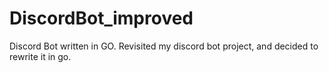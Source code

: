 # DiscordBot_improved
Discord Bot written in GO. Revisited my discord bot project, and decided to rewrite it in go.
